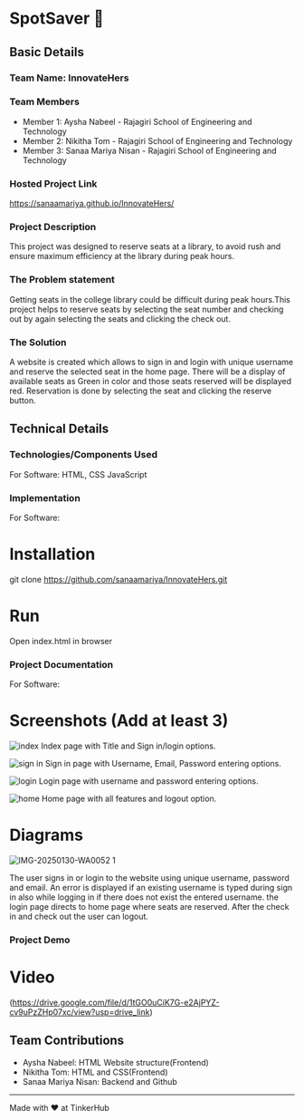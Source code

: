 # SpotSaver 🎯


## Basic Details
### Team Name: InnovateHers


### Team Members
- Member 1: Aysha Nabeel       - Rajagiri School of Engineering and Technology
- Member 2: Nikitha Tom        - Rajagiri School of Engineering and Technology
- Member 3: Sanaa Mariya Nisan - Rajagiri School of Engineering and Technology

### Hosted Project Link
https://sanaamariya.github.io/InnovateHers/

### Project Description
This project was designed to reserve seats at a library, to avoid rush and ensure maximum efficiency at the library during peak hours.

### The Problem statement
Getting seats in the college library could be difficult during peak hours.This project helps to reserve seats by selecting the seat number and checking out by again selecting the seats and clicking the check out.

### The Solution
A website is created which allows to sign in and login with unique username and reserve the selected seat in the home page. There will be a display of available seats as Green in color and those seats reserved will be displayed red. Reservation is done by selecting the seat and clicking the reserve button. 

## Technical Details
### Technologies/Components Used
For Software:
HTML, CSS
JavaScript


### Implementation
For Software:
# Installation
git clone https://github.com/sanaamariya/InnovateHers.git

# Run
Open index.html in browser

### Project Documentation
For Software:

# Screenshots (Add at least 3)
![index](https://github.com/user-attachments/assets/2078e8f7-7002-49de-819e-a6d342e3f459)
Index page with Title and Sign in/login options.

![sign in](https://github.com/user-attachments/assets/a83ddfbb-05e6-436f-bb72-1b8d7ca437db)
Sign in page with Username, Email, Password entering options.

![login](https://github.com/user-attachments/assets/07cca079-edb0-4035-9931-c2f5c49b8e9f)
Login page with username and password entering options.

![home](https://github.com/user-attachments/assets/04f419b2-d605-47b3-a369-7c3d2833dcdd)
Home page with all features and logout option.

# Diagrams
![IMG-20250130-WA0052 1](https://github.com/user-attachments/assets/b8546445-90d0-4747-9254-5cd07a626131)

The user signs in or login to the website using unique username, password and email. An error is displayed if an existing username is typed during sign in also while logging in if there does not exist the entered username. the login page directs to home page where seats are reserved. After the check in and check out the user can logout.



### Project Demo
# Video
(https://drive.google.com/file/d/1tGO0uCiK7G-e2AjPYZ-cv9uPzZHp07xc/view?usp=drive_link)


## Team Contributions
- Aysha Nabeel: HTML Website structure(Frontend)
- Nikitha Tom: HTML and CSS(Frontend)
- Sanaa Mariya Nisan: Backend and Github

---
Made with ❤️ at TinkerHub
